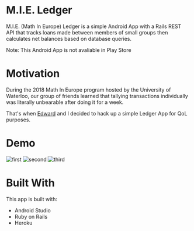 # M.I.E. Ledger 

M.I.E. (Math In Europe) Ledger is a simple Android App with a Rails REST API that tracks loans made 
between members of small groups then calculates net balances based on database queries.

Note: This Android App is not avaliable in Play Store

# Motivation

During the 2018 Math In Europe program hosted by the University of Waterloo, our group of friends learned that tallying transactions individually was literally unbearable after doing it for a week.

That's when [Edward](https://github.com/eddddddy) and I decided to hack up a simple Ledger App for QoL purposes. 

# Demo 

![first](https://user-images.githubusercontent.com/39246339/44758865-d06fb200-ab04-11e8-8c79-f53e41442f52.jpg)
![second](https://user-images.githubusercontent.com/39246339/44758881-ed0bea00-ab04-11e8-87ae-36f893d069aa.jpg)
![third](https://user-images.githubusercontent.com/39246339/44758925-1af12e80-ab05-11e8-91f4-075736cb4ad9.jpg)

# Built With

This app is built with:

* Android Studio
* Ruby on Rails
* Heroku


